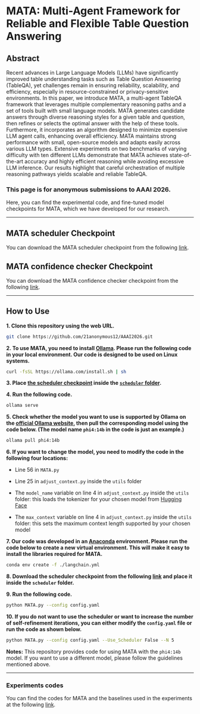 # MATA: Multi-Agent Framework for Reliable and Flexible Table Question Answering

## Abstract
Recent advances in Large Language Models (LLMs) have significantly improved table understanding tasks such as Table Question Answering (TableQA), yet challenges remain in ensuring reliability, scalability, and efficiency, especially in resource-constrained or privacy-sensitive environments. In this paper, we introduce MATA, a multi-agent TableQA framework that leverages multiple complementary reasoning paths and a set of tools built with small language models. MATA generates candidate answers through diverse reasoning styles for a given table and question, then refines or selects the optimal answer with the help of these tools. Furthermore, it incorporates an algorithm designed to minimize expensive LLM agent calls, enhancing overall efficiency. MATA maintains strong performance with small, open-source models and adapts easily across various LLM types. Extensive experiments on two benchmarks of varying difficulty with ten different LLMs demonstrate that MATA achieves state-of-the-art accuracy and highly efficient reasoning while avoiding excessive LLM inference. Our results highlight that careful orchestration of multiple reasoning pathways yields scalable and reliable TableQA. 

### This page is for anonymous submissions to AAAI 2026.

Here, you can find the experimental code, and fine-tuned model checkpoints for MATA, which we have developed for our research.


---
## MATA scheduler Checkpoint
You can download the MATA scheduler checkpoint from the following [link](https://drive.google.com/file/d/1034behq_VONXuJOlvCKuFRXNYkmNERTI/view?usp=sharing).

## MATA confidence checker Checkpoint
You can download the MATA confidence checker checkpoint from the following [link](https://huggingface.co/7anonymous7/confidence_checker).

---
## How to Use

**1. Clone this repository using the web URL.**
```bash
git clone https://github.com/21anonymous12/AAAI2026.git
```
**2. To use MATA, you need to install [Ollama](https://ollama.com/). Please run the following code in your local environment. Our code is designed to be used on Linux systems.**
```bash
curl -fsSL https://ollama.com/install.sh | sh
```
**3. Place [the scheduler checkpoint](https://drive.google.com/file/d/1034behq_VONXuJOlvCKuFRXNYkmNERTI/view?usp=sharing) inside the [`scheduler` folder](https://github.com/21anonymous12/AAAI2026/tree/main/scheduler).**

**4. Run the following code.**
```bash
ollama serve
```
**5. Check whether the model you want to use is supported by Ollama on the [official Ollama website](https://ollama.com/search), then pull the corresponding model using the code below. (The model name `phi4:14b` in the code is just an example.)**
```bash
ollama pull phi4:14b
```

**6. If you want to change the model, you need to modify the code in the following four locations:**

  * Line 56 in `MATA.py`

  * Line 25 in `adjust_context.py` inside the `utils` folder

  * The `model_name` variable on line 4 in `adjust_context.py` inside the `utils` folder: this loads the tokenizer for your chosen model from [Hugging Face](https://huggingface.co/)

  * The `max_context` variable on line 4 in `adjust_context.py` inside the `utils` folder: this sets the maximum context length supported by your chosen model


**7. Our code was developed in an [Anaconda](https://www.anaconda.com/) environment. Please run the code below to create a new virtual environment. This will make it easy to install the libraries required for MATA.**
```bash
conda env create -f ./langchain.yml
```

**8. Download the scheduler checkpoint from the following [link](https://drive.google.com/file/d/1034behq_VONXuJOlvCKuFRXNYkmNERTI/view?usp=sharing) and place it inside the `scheduler` folder.**

**9. Run the following code.**
```bash
python MATA.py --config config.yaml
```

**10. If you do not want to use the scheduler or want to increase the number of self-refinement iterations, you can either modify the `config.yaml` file or run the code as shown below.**
```bash
python MATA.py --config config.yaml --Use_Scheduler False --N 5
```

**Notes:** This repository provides code for using MATA with the `phi4:14b` model. If you want to use a different model, please follow the guidelines mentioned above.

--- 

### Experiments codes

You can find the codes for MATA and the baselines used in the experiments at the following [link](https://github.com/21anonymous12/AAAI2026/tree/main/experiments).
